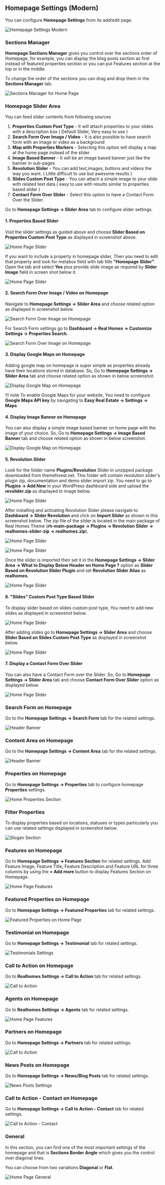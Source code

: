 ## Homepage Settings (Modern)

You can configure **Homepage Settings** from its add/edit page.

![Homepage Settings Modern](images/home-setup/homepage-settings-modern.gif)

### **Sections Manager**

**Homepage Sections Manager** gives you control over the sections order of Homepage, for example, you can display the blog posts section as first instead of featured properties section or you can put Features section at the top or in the middle.

To change the order of the sections you can drag and drop them in the **Sections Manager** tab.

![Sections Manager for Home Page](images/home-setup/sections-manager-modern.png)

### **Homepage Slider Area**
You can feed slider contents from following sources

1. **Properties Custom Post Type** - It will attach properties to your slides with a description box ( Default Slider, Very easy to use )
2. **Search Form Over Image / Video** - It is also possible to have search form with an image or video as a background
3. **Map with Properties Markers** - Selecting this option will display a map at the home page instead of the slider
4. **Image Based Banner** - It will be an image based banner just like the banner in sub-pages
5. **Revolution Slider** - You can add text,images, buttons and videos the way you want. ( Little difficult to use but awesome results )
6. **Slides Custom Post Type** - You can attach a simple image to your slide with related text data ( easy to use with results similar to properties based slider )
7. **Contact Form Over Slider** - Select this option to have a Contact Form Over the Slider.

Go to **Homepage Settings → Slider Area** tab to configure slider settings.



#### 1. **Properties Based Slider** ####

Visit the slider settings as guided above and choose **Slider Based on Properties Custom Post Type** as displayed in screenshot above.

![Home Page Slider](images/home-setup/slider-modern1.jpg)

If you want to include a property in homepage slider, Then you need to edit that property and look for metabox field with tab title **"Homepage Slider"**. Open the tab and select **Yes** plus provide slide image as required by **Slider Image** field in screen shot below it.

![Home Page Slider](images/home-setup/slider-classic2.png)

#### 2. **Search Form Over Image / Video on Homepage**

Navigate to **Homepage Settings → Slider Area** and choose related option as displayed in screenshot below.

![Search Form Over Image on Homepage](images/home-setup/search-form-over-image-1.jpg)

For Search Form settings go to **Dashboard → Real Homes → Customize Settings → Properties Search**.

![Search Form Over Image on Homepage](images/home-setup/search-form-over-image-2.jpg)


#### 3. **Display Google Maps on Homepage**

Adding google map on homepage is super simple as properties already have their locations stored in database. So, Go to **Homepage Settings → Slider Area** tab and choose related option as shown in below screenshot.

![Display Google Map on Homepage](images/home-setup/homepage-google-maps-modern.png)

!!! note
    To enable Google Maps for your website, You need to configure **Google Maps API key** by navigating to **Easy Real Estate → Settings → Maps**.

#### 4. **Display Image Banner on Homepage**

You can also display a simple image based banner on home page with the image of your choice. So, Go to **Homepage Settings → Image Based Banner** tab and choose related option as shown in below screenshot.

![Display Google Map on Homepage](images/home-setup/homepage-image-based-banner.png)

#### 5. **Revolution Slider** ####

Look for the folder name **Plugins/Revolution** Slider in unzipped package downloaded from themeforest.net. This folder will contain revolution slider's plugin zip, documentation and demo slider import zip. You need to go to **Plugins → Add New** in your WordPress dashboard side and upload the **revslider.zip** as displayed in image below.

![Home Page Slider](images/home-setup/slider-classic3.png)

After installing and activating Revolution Slider please navigate to **Dashboard → Slider Revolution** and click on **Import Slider** as shown in this screenshot below. The zip file of the slider is located in the main package of Real Homes Theme (**rh-main-package → Plugins → Revolution Slider → realhomes-slider-zip → realhomes.zip**).

![Home Page Slider](images/included-plugins/rs-1.png)

![Home Page Slider](images/home-setup/slider-classic4.png)

Once the slider is imported then set it in the **Homepage Settings → Slider Area → What to Display Below Header on Home Page ?** option as **Slider Based on Revolution Slider Plugin** and set **Revolution Slider Alias** as **realhomes**.

![Home Page Slider](images/home-setup/slider-modern2.png)

#### 6. **"Slides" Custom Post Type Based Slider** ####

To display slider based on slides custom post type, You need to add new slides as displayed in screenshot below.

![Home Page Slider](images/home-setup/slider-classic5.png)

After adding slides go to **Homepage Settings → Slider Area** and choose **Slider Based on Slides Custom Post Type** as displayed in screenshot below.

![Home Page Slider](images/home-setup/slider-modern3.png)

#### 7. **Display a Contact Form Over Slider**

You can also have a Contact Form over the Slider. So, Go to **Homepage Settings → Slider Area** tab and choose **Contact Form Over Slider** option as displayed below.

![Home Page Slider](images/home-setup/homepage-contact-form-over-slider.png)

### **Search Form on Homepage**
Go to the **Homepage Settings → Search Form** tab for the related settings.

![Header Banner](images/home-setup/search-form-modern.png)

### **Content Area on Homepage**
Go to the **Homepage Settings → Content Area** tab for the related settings.

![Header Banner](images/home-setup/content-area.png)

### **Properties on Homepage**

Go to **Homepage Settings → Properties** tab to configure homepage **Properties** settings.

![Home Properties Section](images/home-setup/customize-homepage-prop-mod.png)

### **Filter Properties**

To display properties based on locations, statuses or types particularly you can use related settings displayed in screenshot below.

![Slogan Section](images/home-setup/home-properties-filter-modern.png)

### **Features on Homepage**

Go to **Homepage Settings → Features Section** for related settings. Add Feature Image, Feature Title, Feature Description and Feature URL for three columns by using the **+ Add more** button to display Features Section on Homepage.

![Home Page Features](images/home-setup/modern-features-settings-full.png)

### **Featured Properties on Homepage**

Go to **Homepage Settings → Featured Properties** tab for related settings.

![Featured Properties on Home Page](images/home-setup/featured-section-mod.png)

### **Testimonial on Homepage**

Go to **Homepage Settings → Testimonial** tab for related settings.

![Testimonials Settings](images/home-setup/homepage-testimonials-modern-full.png)

### **Call to Action on Homepage**

Go to **Realhomes Settings → Call to Action** tab for related settings.

![Call to Action](images/home-setup/call-to-action.png)

### **Agents on Homepage**

Go to **Realhomes Settings → Agents** tab for related settings.

![Home Page Features](images/home-setup/agents-on-homepage-modern-full.png)

### **Partners on Homepage**

Go to **Homepage Settings → Partners** tab for related settings.

![Call to Action](images/home-setup/partners-settings-full-modern.png)

### **News Posts on Homepage**

Go to **Homepage Settings → News/Blog Posts** tab for related settings.

![News Posts Settings](images/home-setup/news-settings-full-modern.png)

### **Call to Action - Contact on Homepage**

Go to **Homepage Settings → Call to Action - Contact** tab for related settings.

![Call to Action - Contact](images/home-setup/call-to-action-contact.png)

### **General**

In this section, you can find one of the most important settings of the homepage and that is **Sections Border Angle** which gives you the control over diagonal lines. 

You can choose from two variations **Diagonal** or **Flat**.

![Home Page General](images/home-setup/homepage-general.png)
